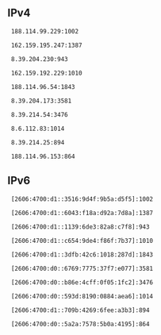 ## IPv4
```
 188.114.99.229:1002
```
```
 162.159.195.247:1387
```
```
 8.39.204.230:943
```
```
 162.159.192.229:1010
```
```
 188.114.96.54:1843
```
```
 8.39.204.173:3581
```
```
 8.39.214.54:3476
```
```
 8.6.112.83:1014
```
```
 8.39.214.25:894
```
```
 188.114.96.153:864
```

## IPv6
```
 [2606:4700:d1::3516:9d4f:9b5a:d5f5]:1002
```
```
 [2606:4700:d1::6043:f18a:d92a:7d8a]:1387
```
```
 [2606:4700:d1::1139:6de3:82a8:c7f8]:943
```
```
 [2606:4700:d1::c654:9de4:f86f:7b37]:1010
```
```
 [2606:4700:d1::3dfb:42c6:1018:287d]:1843
```
```
 [2606:4700:d0::6769:7775:37f7:e077]:3581
```
```
 [2606:4700:d0::b86e:4cff:0f05:1fc2]:3476
```
```
 [2606:4700:d0::593d:8190:0884:aea6]:1014
```
```
 [2606:4700:d1::709b:4269:6fee:a3b3]:894
```
```
 [2606:4700:d0::5a2a:7578:5b0a:4195]:864
```
